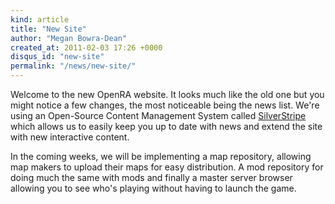 ```yaml
---
kind: article
title: "New Site"
author: "Megan Bowra-Dean"
created_at: 2011-02-03 17:26 +0000
disqus_id: "new-site"
permalink: "/news/new-site/"
---
```


Welcome to the new OpenRA website. It looks much like the old one but you might notice a few changes, the most noticeable being the news list. We're using an Open-Source Content Management System called [SilverStripe](https://silverstripe.org/) which allows us to easily keep you up to date with news and extend the site with new interactive content.

In the coming weeks, we will be implementing a map repository, allowing map makers to upload their maps for easy distribution. A mod repository for doing much the same with mods and finally a master server browser allowing you to see who's playing without having to launch the game.
